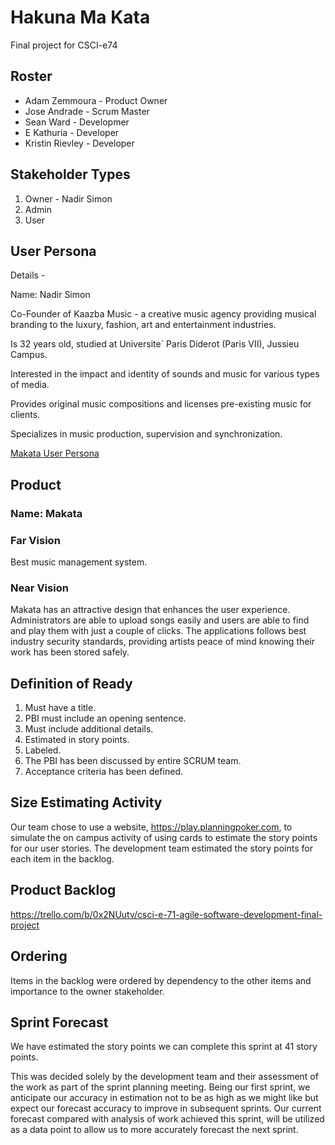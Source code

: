 # Hakuna Ma Kata
Final project for CSCI-e74


## Roster
* Adam Zemmoura - Product Owner
* Jose Andrade - Scrum Master
* Sean Ward - Developmer
* E Kathuria - Developer
* Kristin Rievley - Developer

## Stakeholder Types
1. Owner - Nadir Simon
2. Admin
3. User

## User Persona

Details -

Name: Nadir Simon

Co-Founder of Kaazba Music - a creative music
agency providing musical branding to the
luxury, fashion, art and entertainment industries.

Is 32 years old, studied at Universite´ Paris
Diderot (Paris VII), Jussieu Campus.

Interested in the impact and identity of sounds
and music for various types of media.

Provides original music compositions and
licenses pre-existing music for clients.

Specializes in music production, supervision
and synchronization.

[Makata User Persona](https://github.com/hakuna-ma-kata/makata/blob/master/Makata%20User%20Persona%20-%20Nadir%20Simon.pdf)

## Product
### Name: Makata
### Far Vision
Best music management system.
### Near Vision
Makata has an attractive design that enhances the user experience. Administrators are able to upload songs easily and users are able to find and play them with just a couple of clicks. The applications follows best industry security standards, providing artists peace of mind knowing their work has been stored safely.

## Definition of Ready
1. Must have a title.
2. PBI must include an opening sentence.
3. Must include additional details.
4. Estimated in story points.
5. Labeled.
6. The PBI has been discussed by entire SCRUM team.
7. Acceptance criteria has been defined.

## Size Estimating Activity
Our team chose to use a website, https://play.planningpoker.com, to simulate the on campus
activity of using cards to estimate the story points for our user stories. The development team
estimated the story points for each item in the backlog.

## Product Backlog
https://trello.com/b/0x2NUutv/csci-e-71-agile-software-development-final-project

## Ordering
Items in the backlog were ordered by dependency to the other items and importance to the owner stakeholder.

## Sprint Forecast
We have estimated the story points we can complete this sprint at 41 story points.  

This was decided solely by the development team and their assessment of the work as part of the sprint planning meeting.  Being our first sprint, we anticipate our accuracy in estimation not to be as high as we might like but expect our forecast accuracy to improve in subsequent sprints. Our current forecast compared with analysis of work achieved this sprint, will be utilized as a data point to allow us to more accurately forecast the next sprint.

